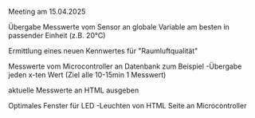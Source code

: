 Meeting am 15.04.2025

Übergabe Messwerte vom Sensor an globale Variable am besten in passender Einheit (z.B. 20°C)

Ermittlung eines neuen Kennwertes für "Raumluftqualität"

Messwerte vom Microcontroller an Datenbank zum Beispiel
  -Übergabe jeden x-ten Wert (Ziel alle 10-15min 1 Messwert)

aktuelle Messwerte an HTML ausgeben

Optimales Fenster für LED -Leuchten von HTML Seite an Microcontroller

